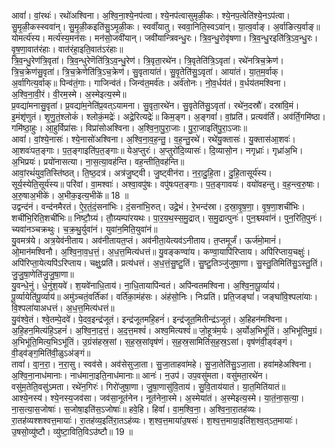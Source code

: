 

  
आवां॑। वां॒रथः॑। रथो॑अश्विना। अ॒श्वि॒ना॒श्ये॒नप॑त्वा। श्ये॒नप॑त्वासुमृळी॒कः। श्ये॒नप॒त्वेति॑श्ये॒नऽप॑त्वा। सु॒मृ॒ळी॒कस्स्ववा॑न्। सु॒मृ॒ळी॒कइति॑सु॒ऽमृ॒ळी॒कः। स्ववाँ॑यातु। स्ववा॒निति॒स्वऽवा॑न्। या॒त्व॒र्वाङ्। अ॒र्वाङित्य॒र्वाङ्॥ योमर्त्य॑स्य। मर्त्य॑स्य॒मन॑सः। मन॑सो॒जवी॑यान्। जवी॑यान्त्रिवन्धु॒रः। त्रि॒व॒न्धु॒रोवृ॑षणा। त्रि॒व॒न्धु॒रइति॑त्रि॒ऽव॒न्धु॒रः। वृ॒ष॒णा॒वात॑रंहाः। वात॑रंहा॒इति॒वात॑ऽरंहाः॥  
त्रि॒व॒न्धु॒रेण॑त्रि॒वृता॑। त्रि॒व॒न्धुरेणॆति॑त्रि॒ऽव॒न्धु॒रेण॑। त्रि॒वृता॒रथे॑न। त्रि॒वृतेति॑त्रि॒ऽवृता॑। रथे॑नत्रिच॒क्रेण॑। त्रि॒च॒क्रेण॑सु॒वृता॑। त्रि॒च॒क्रेणेति॑त्रि॒ऽच॒क्रेण॑। सु॒वृताया॑तं। सु॒वृ॒तेति॑सु॒ऽवृता॑। आया॑तं। या॒त॒म॒र्वाक्। अ॒र्वागित्य॒र्वाक्॥ पिन्व॑तं॒गाः। गाजिन्व॑तं। जिन्व॑त॒मर्व॑तः। अर्व॑तोनः। नो॒व॒र्धय॑तं। व॒र्धय॑तमश्विना। अ॒श्वि॒ना॒वी॒रं। वी॒रम॒स्मे। अ॒स्मेइत्य॒स्मे॥  
प्र॒वद्या॑मनासु॒वृता॑। प्र॒वद्या॑म॒नेति॑प्र॒वत्ऽयामना। सु॒वृता॒रथे॑न। सु॒वृतेति॑सु॒ऽवृता॑। रथे॑न॒दस्रौ॑। दस्रा॑वि॒मं। इ॒मंशृ॑णुतं। शृ॒णु॒तं॒श्लोकं॑। श्लोकं॒मद्रेः॑। अद्रे॒रित्यद्रेः॑॥ किम॒ङ्ग। अ॒ङ्गवां॑। वां॒प्रति॑। प्रत्यव॑र्तिं। अव॑र्तिं॒गमि॑ष्ठा। गमि॑ष्ठा॒हुः। आ॒हुर्विप्रा॑सः। विप्रा॑सोअश्विना। अ॒श्वि॒ना॒पु॒रा॒जाः। पु॒रा॒जाइति॑पु॒रा॒ऽजाः॥  
आवां॑। वां॒श्ये॒नासः॑। श्ये॒नासो॑अश्विना। अ॒श्वि॒ना॒व॒ह॒न्तु॒। व॒ह॒न्तु॒रथे॑। रथे॑यु॒क्तासः॑। यु॒क्तास॑आ॒शवः॑। आ॒शवः॑पत॒ङ्गाः। प॒त॒ङ्गाइति॑प॒त॒ङ्गाः॥ येअ॒प्तुरः॑। अ॒प्तुरो॑दि॒व्यासः॑। दि॒व्यासो॒न। नगृध्राः॑। गृध्रा॑अ॒भि। अ॒भिप्रयः॑। प्रयो॑नासत्या। ना॒स॒त्या॒वह॑न्ति। वह॒न्तीति॒वह॑न्ति॥  
आवां॒रथं॑युव॒तिस्ति॑ष्ठत्। ति॒ष्ठ॒दत्र॑। अत्र॑जु॒ष्ट्वी। जु॒ष्ट्वीन॑रा। न॒रा॒दु॒हि॒ता। दु॒हि॒तासूर्य॑स्य। सूर्य॒स्येति॒सूर्य॑स्य॥ परि॑वां। वा॒मश्वाः॑। अश्वा॒वपु॑षः। वपु॑षःपत॒ङ्गाः। प॒त॒ङ्गावयः॑। वयो॑वहन्तु। व॒ह॒न्त्व॒रु॒षाः। अ॒रु॒षाअ॒भीके॑। अ॒भीक॒इत्य॒भीके॑॥ 18 ॥  
उद्वन्द॑नं। वन्द॑नमैरतं। ऐ॒र॒तं॒दं॒सना॑भिः। दं॒सना॑भि॒रुत्। उद्रे॒भं। रे॒भन्द॑स्रा। द॒स्रा॒वृ॒ष॒णा॒। वृ॒ष॒णा॒शची॑भिः। शची॑भि॒रिति॒शची॑भिः॥ निष्टौ॒ग्र्यं। तौ॒ग्र्यम्पा॑रयथः। पा॒र॒य॒थ॒स्स॒मु॒द्रात्। स॒मु॒द्रात्पुनः॑। पुन॒श्च्यवा॑नं। पुन॒रिति॒पुनः॑। च्यवा॑नञ्चक्रथुः। च॒क्र॒थु॒र्युवा॑नं। युवा॑न॒मिति॒युवा॑नं॥  
यु॒वमत्र॑ये। अत्र॒येव॑नीताय। अव॑नीतायत॒प्तं। अव॑नीता॒येत्यव॑ऽनीताय। त॒प्तमूर्जं॑। ऊर्ज॑मो॒मानं॑। ओ॒मान॑मश्विनौ। अ॒श्वि॒ना॒व॒ध॒त्तं॒। अ॒ध॒त्त॒मित्य॑धत्तं॥ यु॒वङ्कण्वा॑य। कण्वा॒यापि॑रिप्ताय। अपि॑रिप्ताय॒चक्षुः॑। अपि॑रिप्ता॒येत्यपि॑ऽरिप्ताय। चक्षुः॒प्रति॑। प्रत्य॑धत्तं। अ॒ध॒त्तं॒सु॒ष्टु॒तिं। सु॒ष्टु॒तिञ्जु॑जुषा॒णा। सु॒स्तु॒तिमिति॑सु॒ऽस्तु॒तिं। जु॒जु॒षा॒णेति॑जु॒जु॒षा॒णा॥  
यु॒वन्धे॒नुं। धे॒नुंश॒यवे॑। श॒यवे॑नाधि॒ताय॑। ना॒धि॒तायापि॑न्वतं। अपि॑न्वतमश्विना। अ॒श्वि॒ना॒पू॒र्व्याय॑। पू॒र्व्यायेति॑पू॒र्व्याय॑॥ अमु॑ञ्चतं॒वर्ति॑कां। वर्ति॑का॒मंह॑सः। अंह॑सो॒निः। निःप्रति॑। प्रति॒जङ्घां॑। जङ्घां॑वि॒श्पला॑याः। वि॒श्पला॑याअधत्तं। अ॒ध॒त्त॒मित्य॑धत्तं॥  
यु॒वंश्वे॒तं। श्वे॒तम्पे॒दवे॑। पे॒दव॒इन्द्र॑जूतं। इन्द्र॑जूतमहि॒हनं॑। इन्द्र॑जूत॒मितीन्द्र॑ऽजूतं। अ॒हिहन॑मश्विना। अ॒हि॒हन॒मित्य॑हि॒ऽहनं॑। अ॒श्वि॒ना॒द॒त्तं॒। अ॒द॒त्त॒मश्वं॑। अश्व॒मित्यश्वं॑॥ जो॒हूत्र॑म॒र्यः। अ॒र्योअ॒भिभू॑तिं। अ॒भिभू॑तिमु॒ग्रं। अ॒भिभू॑ति॒मित्य॒भिऽभू॑तिं। उ॒ग्रंस॑हस्र॒सां। स॒ह॒स्र॒सांवृष॑णं। स॒ह॒स्र॒सामिति॑स॒ह॒स्र॒ऽसां। वृष॑णंवी॒ड्व॑ङ्गं। वी॒ड्व॑ङ्ग॒मिति॑वी॒ळुऽअ॑ङ्गं॥  
तावां॑। वा्॒न॒रा॒। न॒रा॒सु। स्वव॑से। अव॑सेसुजा॒ता। सु॒जा॒ताहवा॑महे। सु॒जा॒तेति॑सु॒ऽजा॒ता। हवा॑महेअश्विना। अ॒श्वि॒ना॒नाध॑मानाः। नाध॑माना॒इति॒नाध॑मानाः॥ आनः॑। न॒उप॑। उप॒वसु॑मता। वसु॑मता॒रथे॑न। वसु॑म॒तेति॒वसु॑ऽमता। रथे॑न॒गिरः॑। गिरो॑जुषा॒णा। जु॒षा॒णासु॑वि॒ताय॑। सु॒वि॒ताय॑यातं। या॒त॒मिति॑यातं॥  
आश्ये॒नस्य॑। श्ये॒नस्य॒जव॑सा। जव॑सा॒नूत॑नेन। नूत॑नेना॒स्मे। अ॒स्मेया॑तं। अ॒स्मेइत्य॒स्मे। या॒तं॒ना॒स॒त्या॒। ना॒स॒त्या॒स॒जोषाः॑। स॒जोषा॒इति॑स॒ऽजोषाः॑॥ हवे॒हि। हिवां॑। वा॒म॒श्वि॒ना॒। अ॒श्वि॒ना॒रा॒तह॑व्यः। रा॒तह॑व्यश्शश्वत्त॒मायाः॑। रा॒तह॑व्य॒इति॑रा॒तऽह॑व्यः। श॒श्व॒त्त॒माया॑उ॒षसः॑। श॒श्व॒त्त॒माया॒इति॑श॒श्व॒त्ऽत॒मायाः॑। उ॒षसो॒व्यु॑ष्टौ। व्यु॑ष्टा॒विति॒विऽउ॑ष्टौ॥ 19 ॥  
